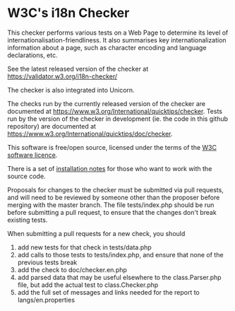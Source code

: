 # W3C's i18n Checker 

This checker performs various tests on a Web Page to determine its level of internationalisation-friendliness. It also summarises key internationalization information about a page, such as character encoding and language declarations, etc.

See the latest released version of the checker at
https://validator.w3.org/i18n-checker/

The checker is also integrated into Unicorn.

The checks run by the currently released version of the checker are documented at https://www.w3.org/International/quicktips/checker. Tests run by the version of the checker in development (ie. the code in this github repository) are documented at https://www.w3.org/International/quicktips/doc/checker.

This software is free/open source, licensed under the terms of the [W3C software licence](https://github.com/w3c/i18n-checker/blob/master/LICENSE.html).

There is a set of [installation notes](https://github.com/w3c/i18n-checker/wiki/Installation-notes) for those who want to work with the source code.

Proposals for changes to the checker must be submitted via pull requests, and will need to be reviewed by someone other than the proposer before merging with the master branch. The file tests/index.php should be run before submitting a pull request, to ensure that the changes don't break existing tests. 

When submitting a pull requests for a new check, you should 

1. add new tests for that check in tests/data.php
2. add calls to those tests to tests/index.php, and ensure that none of the previous tests break
3. add the check to doc/checker.en.php
4. add parsed data that may be useful elsewhere to the class.Parser.php file, but add the actual test to class.Checker.php
5. add the full set of messages and links needed for the report to langs/en.properties


